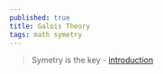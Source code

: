 ```yaml
---
published: true
title: Galois Theory
tags: math symetry
---
```

> Symetry is the key - [introduction](http://www.science4all.org/article/galois-theory/)
